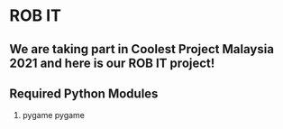# ROB IT 

## We are taking part in Coolest Project Malaysia 2021 and here is our ROB IT project!
## Required Python Modules

1. pygame pygame
